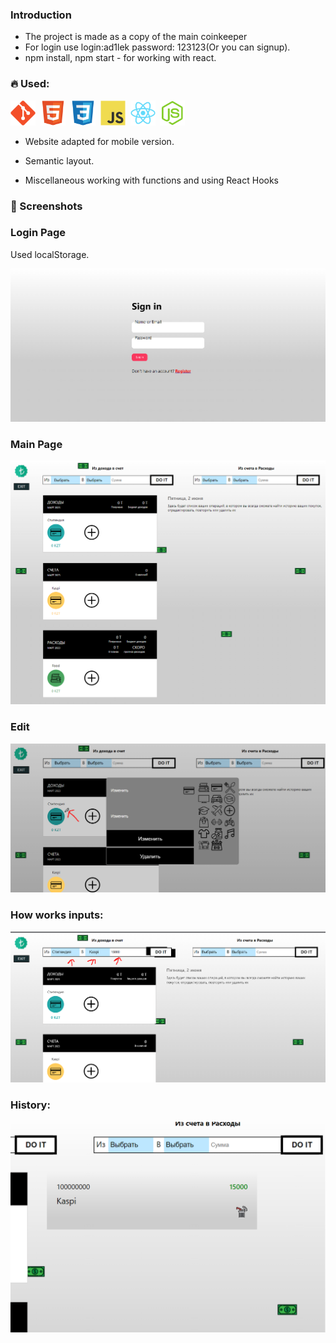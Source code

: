 ### Introduction
- The project is made as a copy of the main coinkeeper 
- For login use login:ad1lek   password: 123123(Or you can signup).
- npm install, npm start - for working with react.

### 🔥 Used:

<div>
  <img src="https://github.com/devicons/devicon/blob/master/icons/git/git-original.svg" title="git" alt="git" width="40" height="40"/>&nbsp
  <img src="https://github.com/devicons/devicon/blob/master/icons/html5/html5-original.svg" title="html5" alt="html5" width="40" height="40"/>&nbsp
  <img src="https://github.com/devicons/devicon/blob/master/icons/css3/css3-original.svg" title="css" alt="css" width="40" height="40"/>&nbsp
  <img src="https://github.com/devicons/devicon/blob/master/icons/javascript/javascript-original.svg" title="javascript" alt="javascript" width="40" height="40"/>&nbsp
  <img src="https://github.com/devicons/devicon/blob/master/icons/react/react-original.svg" title="reactjs" alt="reactjs" width="40" height="40"/>&nbsp
  <img src="https://github.com/devicons/devicon/blob/master/icons/nodejs/nodejs-original.svg" title="nodejs" alt="nodejs" width="40" height="40"/>&nbsp
</div>


- Website adapted for mobile version.

- Semantic layout.
- Miscellaneous working with functions and using React Hooks

### 📝 Screenshots
### Login Page
Used localStorage.
<br>
<p align="center">
 <img width="600" src="public/assets/login.png" alt="welcome"/>
</p>


### Main Page 
<p align="center">
 <img width="600" src="public/assets/main.png" alt="welcome"/>
</p>

### Edit

<p align="center">
 <img width="600" src="public/assets/changeIcon.png" alt="welcome"/>
</p>

### How works inputs: 
<p align="center">
 <img width="600" src="public/assets/doing.png" alt="welcome"/>
</p>


### History:  
<p align="center">
 <img width="600" src="public/assets/history.png" alt="welcome"/>
</p>

